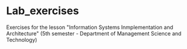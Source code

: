 # Lab_exercises

Exercises for the lesson "Information Systems Inmplementation and Architecture" (5th semester - Department of Management Science and Technology)
